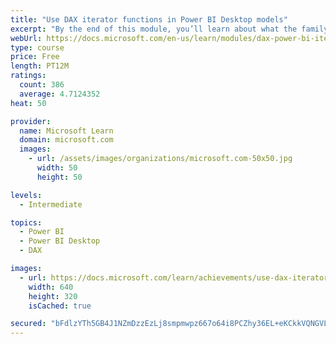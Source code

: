 ```yaml
---
title: "Use DAX iterator functions in Power BI Desktop models"
excerpt: "By the end of this module, you’ll learn about what the family of iterator functions can do and how to use them in your DAX calculations. Calculations will include custom summarizations, ranking, and concatenation."
webUrl: https://docs.microsoft.com/en-us/learn/modules/dax-power-bi-iterator-functions/
type: course
price: Free
length: PT12M
ratings:
  count: 386
  average: 4.7124352
heat: 50

provider:
  name: Microsoft Learn
  domain: microsoft.com
  images:
    - url: /assets/images/organizations/microsoft.com-50x50.jpg
      width: 50
      height: 50

levels:
  - Intermediate

topics:
  - Power BI
  - Power BI Desktop
  - DAX

images:
  - url: https://docs.microsoft.com/learn/achievements/use-dax-iterator-functions-power-bi-desktop-social.png
    width: 640
    height: 320
    isCached: true

secured: "bFdlzYTh5GB4J1NZmDzzEzLj8smpmwpz667o64i8PCZhy36EL+eKCkkVQNGVL+x+muYPlRBlBvcdYt+DWjP6XGM+lanU+bwV1QWM+Zq93jvMKyHTSbDtbK34ILRVSv18rsnw5kVDWIMcbHQSom2RjfO7RUeMKLGSkPUKOyh1KIMUg4MuWiK+1P/NfFU4k0iT+OauVJ1Cr4KbstWBFGSZ4HJQRqJjf+TxNI1Uzv+CZtjdAEmZmAGeJzPgwI5dOEYIULxoKMcQ35Og1ya3q2BHBfw+9w7wdjdAFV7/0QvHKJG0YUEkcopGRYUYXeEzKKdeD94DQaXYtvi03sU5JkM1okIy8AG5p+RogQd4u7KQc4kMRbvHjzBkg3mKQety+j1/cxvOJRTaDpgnGAnYJ/ksq5eD5zr7DIckfnbfm1r+7ec=;KMZd3XPEX3CX1ibaxfEw3g=="
---
```


